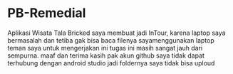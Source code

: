 # PB-Remedial
Aplikasi Wisata Tala Bricked
saya membuat jadi InTour, karena laptop saya bermasalah dan tetiba gak bisa baca filenya
sayamenggunakan laptop teman saya untuk mengerjakan ini
tugas ini masih sangat jauh dari sempurna.
maaf dan terima kasih pak 
akun github saya tidak dapat terhubung dengan android studio jadi foldernya saya tidak bisa uploud
